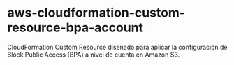 # aws-cloudformation-custom-resource-bpa-account
CloudFormation Custom Resource diseñado para aplicar la configuración de Block Public Access (BPA) a nivel de cuenta en Amazon S3.
